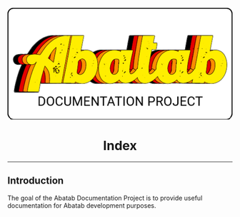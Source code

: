 <!-- This documentation is incomplete. -->

<div align="center">

![](_attachments/AbatabDocumentationProjectLogo.png)
	<h1>
		Index
	</h1>
</div>

***

## Introduction
The goal of the Abatab Documentation Project is to provide useful documentation for Abatab development purposes.

  
<!--

## Development documentation

* [Adding New Settings](dev/docproj_Adding-New-Settings.md)

* [Development Notes](dev/docproj_Development-Notes.md)

* [Directory Structure](dev/docproj_Directory-Structure.md)

* [Logging](dev/docproj_Logging.md)

* [Script Parameters](dev/docproj_Script-Parameters.md)

* [Source-CodeComments](dev/docproj_Source-Code-Comments.md)

* [Testing Procedures](dev/docproj_Testing-Procedures.md)

* [The Debuggler](dev/docproj_The-=Debuggler.md)

  

## Source code documentation

  

* [Abatab](./src/docproj_Abatab.md)

  

### Core functionality

  

* [Abatab.Core.Catalog](./src/core/docproj_Abatab.Core.Catalog.md)

* [Abatab.Core.DataExport](./src/core/docproj_Abatab.Core.DataExport.md)

* [Abatab.Core.Framework](./src/core/docproj_Abatab.Core.Framework.md)

* [Abatab.Core.Logger](./src/core/docproj_Abatab.Core.Logger.md)

* [Abatab.Core.Messaging](./src/core/docproj_Abatab.Core.Messaging.md)

* [Abatab.Core.Session](./src/core/docproj_Abatab.Core.Session.md)

* [Abatab.Core.Utilities](./src/core/docproj_Abatab.Core.Utilities.md)

  

### Module functionality

  

* [Abatab.Module.ProgressNote](./src/module/docproj_Abatab.Module.ProgressNote.md)

* [Abatab.Module.Prototype](./src/module/docproj_Abatab.Module.Prototype.md)

* [Abatab.Module.QuickMedicationOrder](./src/module/docproj_Abatab.Module.QuickMedicationOrder.md)

* [Abatab.Module.Testing](./src/module/docproj_Abatab.Module.Testing.md)

  

### Development sandbox functionality

  

* [Abatab.Sandbox](./src/sandbox/docproj_Abatab.Sandbox.md)

  
-->
